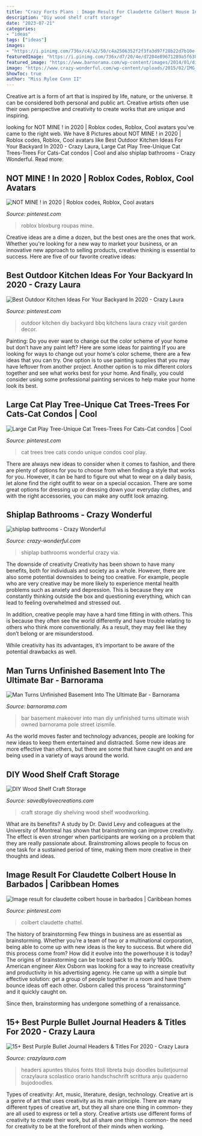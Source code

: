 ```yaml
---
title: "Crazy Forts Plans : Image Result For Claudette Colbert House In Barbados"
description: "Diy wood shelf craft storage"
date: "2023-07-21"
categories:
- "ideas"
tags: ["ideas"]
images:
- "https://i.pinimg.com/736x/c4/a2/50/c4a2506352f2f3fa3d97f28b22d7b10e--image-cat-cat-condo.jpg"
featuredImage: "https://i.pinimg.com/736x/d7/20/4e/d7204e89671289a5f638830c3e1c8f2a.jpg"
featured_image: "https://www.barnorama.com/wp-content/images/2014/01/diy_basement_bar/10-diy_basement_bar.jpg"
image: "https://www.crazy-wonderful.com/wp-content/uploads/2015/02/IMG_9004.jpg"
ShowToc: true
author: "Miss Rylee Conn II"
---
```



Creative art is a form of art that is inspired by life, nature, or the universe. It can be considered both personal and public art. Creative artists often use their own perspective and creativity to create works that are unique and inspiring.

	

		
looking for NOT MINE ! in 2020 | Roblox codes, Roblox, Cool avatars you've came to the right web. We have 8 Pictures about NOT MINE ! in 2020 | Roblox codes, Roblox, Cool avatars like Best Outdoor Kitchen Ideas For Your Backyard In 2020 - Crazy Laura, Large Cat Play Tree-Unique Cat Trees-Trees For Cats-Cat condos | Cool and also shiplap bathrooms - Crazy Wonderful. Read more:
		
    
## NOT MINE ! In 2020 | Roblox Codes, Roblox, Cool Avatars

<img loading=lazy src="https://i.pinimg.com/736x/89/27/e6/8927e6f4a1c2d755027f14160c3b1269.jpg" onerror="this.onerror=null;this.src='https://tse1.mm.bing.net/th?id=OIP.Kfy2xysquoK8F6I5Y1_I5wHaGU&amp;pid=15.1';" alt="NOT MINE ! in 2020 | Roblox codes, Roblox, Cool avatars">

_Source: pinterest.com_

>roblox bloxburg roupas mine. 

	

Creative ideas are a dime a dozen, but the best ones are the ones that work. Whether you're looking for a new way to market your business, or an innovative new approach to selling products, creative thinking is essential to success. Here are five of our favorite creative ideas:

    
## Best Outdoor Kitchen Ideas For Your Backyard In 2020 - Crazy Laura

<img loading=lazy src="https://i.pinimg.com/736x/d7/20/4e/d7204e89671289a5f638830c3e1c8f2a.jpg" onerror="this.onerror=null;this.src='https://tse4.mm.bing.net/th?id=OIP.yv-sNcS4yA2SZKjBgc0i3QHaLH&amp;pid=15.1';" alt="Best Outdoor Kitchen Ideas For Your Backyard In 2020 - Crazy Laura">

_Source: pinterest.com_

>outdoor kitchen diy backyard bbq kitchens laura crazy visit garden decor. 

	

Painting: Do you ever want to change out the color scheme of your home but don’t have any paint left? Here are some ideas for painting
If you are looking for ways to change out your home's color scheme, there are a few ideas that you can try. One option is to use painting supplies that you may have leftover from another project. Another option is to mix different colors together and see what works best for your home. And finally, you could consider using some professional painting services to help make your home look its best.

    
## Large Cat Play Tree-Unique Cat Trees-Trees For Cats-Cat Condos | Cool

<img loading=lazy src="https://i.pinimg.com/736x/c4/a2/50/c4a2506352f2f3fa3d97f28b22d7b10e--image-cat-cat-condo.jpg" onerror="this.onerror=null;this.src='https://tse2.mm.bing.net/th?id=OIP.QQpMawxCwAF80SN86qfHDgHaNJ&amp;pid=15.1';" alt="Large Cat Play Tree-Unique Cat Trees-Trees For Cats-Cat condos | Cool">

_Source: pinterest.com_

>cat trees tree cats condo unique condos cool play. 

	

There are always new ideas to consider when it comes to fashion, and there are plenty of options for you to choose from when finding a style that works for you. However, it can be hard to figure out what to wear on a daily basis, let alone find the right outfit to wear on a special occasion. There are some great options for dressing up or dressing down your everyday clothes, and with the right accessories, you can make any outfit look amazing.

    
## Shiplap Bathrooms - Crazy Wonderful

<img loading=lazy src="https://www.crazy-wonderful.com/wp-content/uploads/2015/02/IMG_9004.jpg" onerror="this.onerror=null;this.src='https://tse3.mm.bing.net/th?id=OIP.jtfQa356voop4a1xnE_-UwAAAA&amp;pid=15.1';" alt="shiplap bathrooms - Crazy Wonderful">

_Source: crazy-wonderful.com_

>shiplap bathrooms wonderful crazy via. 

	

The downside of creativity
Creativity has been shown to have many benefits, both for individuals and society as a whole. However, there are also some potential downsides to being too creative.
For example, people who are very creative may be more likely to experience mental health problems such as anxiety and depression. This is because they are constantly thinking outside the box and questioning everything, which can lead to feeling overwhelmed and stressed out.

In addition, creative people may have a hard time fitting in with others. This is because they often see the world differently and have trouble relating to others who think more conventionally. As a result, they may feel like they don’t belong or are misunderstood.

While creativity has its advantages, it’s important to be aware of the potential drawbacks as well.

    
## Man Turns Unfinished Basement Into The Ultimate Bar - Barnorama

<img loading=lazy src="https://www.barnorama.com/wp-content/images/2014/01/diy_basement_bar/10-diy_basement_bar.jpg" onerror="this.onerror=null;this.src='https://tse4.mm.bing.net/th?id=OIP.suzpyejOHH67OcASk1P2eAHaFj&amp;pid=15.1';" alt="Man Turns Unfinished Basement Into The Ultimate Bar - Barnorama">

_Source: barnorama.com_

>bar basement makeover into man diy unfinished turns ultimate wish owned barnorama pole street izismile. 

	

As the world moves faster and technology advances, people are looking for new ideas to keep them entertained and distracted. Some new ideas are more effective than others, but there are some that have caught on and are being used in a variety of ways around the world.

    
## DIY Wood Shelf Craft Storage

<img loading=lazy src="http://savedbylovecreations.com/wp-content/uploads/2016/02/Woodworking-Craft-Room-Shelving-from-2x4s-@savedbyloves.png" onerror="this.onerror=null;this.src='https://tse4.mm.bing.net/th?id=OIP.zdtGWv8a7AhaGE2bSB8QXgHaKS&amp;pid=15.1';" alt="DIY Wood Shelf Craft Storage">

_Source: savedbylovecreations.com_

>craft storage diy shelving wood shelf woodworking. 

	

What are its benefits?
A study by Dr. David Levy and colleagues at the University of Montreal has shown that brainstroming can improve creativity. The effect is even stronger when participants are working on a problem that they are really passionate about. Brainstroming allows people to focus on one task for a sustained period of time, making them more creative in their thoughts and ideas.

    
## Image Result For Claudette Colbert House In Barbados | Caribbean Homes

<img loading=lazy src="https://i.pinimg.com/736x/9e/65/81/9e658140b745f469560a381c1efb7643.jpg" onerror="this.onerror=null;this.src='https://tse3.mm.bing.net/th?id=OIP.Uizz3034KiZfWUMKvQyERgHaFS&amp;pid=15.1';" alt="Image result for claudette colbert house in barbados | Caribbean homes">

_Source: pinterest.com_

>colbert claudette chattel. 

	

The history of brainstorming
Few things in business are as essential as brainstorming. Whether you’re a team of two or a multinational corporation, being able to come up with new ideas is the key to success. But where did this process come from? How did it evolve into the powerhouse it is today?
The origins of brainstorming can be traced back to the early 1900s. American engineer Alex Osborn was looking for a way to increase creativity and productivity in his advertising agency. He came up with a simple but effective solution: get a group of people together in a room and have them bounce ideas off each other. Osborn called this process “brainstorming” and it quickly caught on.

Since then, brainstorming has undergone something of a renaissance.

    
## 15+ Best Purple Bullet Journal Headers &amp; Titles For 2020 - Crazy Laura

<img loading=lazy src="https://p7t2r7c4.stackpathcdn.com/wp-content/uploads/2020/07/purple-may-bujo-headers.jpg" onerror="this.onerror=null;this.src='https://tse3.mm.bing.net/th?id=OIP.aWiaJb7hkXoGTlXWa7bJjAHaLH&amp;pid=15.1';" alt="15+ Best Purple Bullet Journal Headers &amp; Titles For 2020 - Crazy Laura">

_Source: crazylaura.com_

>headers apuntes titulos fonts titoli libreta bujo doodles bulletjournal crazylaura scolastico orario handschschrift scrittura anju quaderno bujodoodles. 

	

Types of creativity: Art, music, literature, design, technology.
Creative art is a genre of art that uses creativity as its main principle. There are many different types of creative art, but they all share one thing in common- they are all used to express or tell a story. Creative artists use different forms of creativity to create their work, but all share one thing in common- the need for creativity to be at the forefront of their minds when working.

